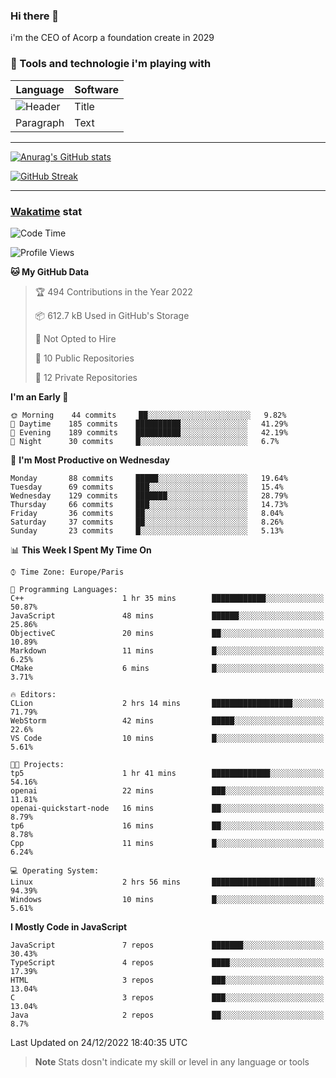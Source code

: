 ### Hi there 👋

i'm the CEO of Acorp a foundation create in 2029  

### 🧰 Tools and technologie i'm playing with

 | Language | Software |
| ----------- | ----------- |
| ![Header](https://img.shields.io/badge/Nuxt3-green&style=for-the-badge&logo=nustjs&logoColor=00DC82) | Title |
| Paragraph | Text |

---

[![Anurag's GitHub stats](https://github-readme-stats.vercel.app/api?username=ackimixs&show_icons=true&theme=github_dark&count_private=true)](https://www.ackimixs.xyz)

[![GitHub Streak](https://github-readme-streak-stats.herokuapp.com?user=Ackimixs&theme=github-dark-blue&date_format=j%20M%5B%20Y%5D&mode=weekly)](https://git.io/streak-stats)

---
 
 ### [Wakatime](https://wakatime.com/) stat

<!--START_SECTION:waka-->
![Code Time](http://img.shields.io/badge/Code%20Time-315%20hrs%2012%20mins-blue)

![Profile Views](http://img.shields.io/badge/Profile%20Views-100-blue)

**🐱 My GitHub Data** 

> 🏆 494 Contributions in the Year 2022
 > 
> 📦 612.7 kB Used in GitHub's Storage 
 > 
> 🚫 Not Opted to Hire
 > 
> 📜 10 Public Repositories 
 > 
> 🔑 12 Private Repositories  
 > 
**I'm an Early 🐤** 

```text
🌞 Morning    44 commits     ██░░░░░░░░░░░░░░░░░░░░░░░   9.82% 
🌆 Daytime    185 commits    ██████████░░░░░░░░░░░░░░░   41.29% 
🌃 Evening    189 commits    ██████████░░░░░░░░░░░░░░░   42.19% 
🌙 Night      30 commits     █░░░░░░░░░░░░░░░░░░░░░░░░   6.7%

```
📅 **I'm Most Productive on Wednesday** 

```text
Monday       88 commits     █████░░░░░░░░░░░░░░░░░░░░   19.64% 
Tuesday      69 commits     ███░░░░░░░░░░░░░░░░░░░░░░   15.4% 
Wednesday    129 commits    ███████░░░░░░░░░░░░░░░░░░   28.79% 
Thursday     66 commits     ███░░░░░░░░░░░░░░░░░░░░░░   14.73% 
Friday       36 commits     ██░░░░░░░░░░░░░░░░░░░░░░░   8.04% 
Saturday     37 commits     ██░░░░░░░░░░░░░░░░░░░░░░░   8.26% 
Sunday       23 commits     █░░░░░░░░░░░░░░░░░░░░░░░░   5.13%

```


📊 **This Week I Spent My Time On** 

```text
⌚︎ Time Zone: Europe/Paris

💬 Programming Languages: 
C++                      1 hr 35 mins        ████████████░░░░░░░░░░░░░   50.87% 
JavaScript               48 mins             ██████░░░░░░░░░░░░░░░░░░░   25.86% 
ObjectiveC               20 mins             ██░░░░░░░░░░░░░░░░░░░░░░░   10.89% 
Markdown                 11 mins             █░░░░░░░░░░░░░░░░░░░░░░░░   6.25% 
CMake                    6 mins              █░░░░░░░░░░░░░░░░░░░░░░░░   3.71%

🔥 Editors: 
CLion                    2 hrs 14 mins       ██████████████████░░░░░░░   71.79% 
WebStorm                 42 mins             █████░░░░░░░░░░░░░░░░░░░░   22.6% 
VS Code                  10 mins             █░░░░░░░░░░░░░░░░░░░░░░░░   5.61%

🐱‍💻 Projects: 
tp5                      1 hr 41 mins        █████████████░░░░░░░░░░░░   54.16% 
openai                   22 mins             ███░░░░░░░░░░░░░░░░░░░░░░   11.81% 
openai-quickstart-node   16 mins             ██░░░░░░░░░░░░░░░░░░░░░░░   8.79% 
tp6                      16 mins             ██░░░░░░░░░░░░░░░░░░░░░░░   8.78% 
Cpp                      11 mins             █░░░░░░░░░░░░░░░░░░░░░░░░   6.24%

💻 Operating System: 
Linux                    2 hrs 56 mins       ███████████████████████░░   94.39% 
Windows                  10 mins             █░░░░░░░░░░░░░░░░░░░░░░░░   5.61%

```

**I Mostly Code in JavaScript** 

```text
JavaScript               7 repos             ███████░░░░░░░░░░░░░░░░░░   30.43% 
TypeScript               4 repos             ████░░░░░░░░░░░░░░░░░░░░░   17.39% 
HTML                     3 repos             ███░░░░░░░░░░░░░░░░░░░░░░   13.04% 
C                        3 repos             ███░░░░░░░░░░░░░░░░░░░░░░   13.04% 
Java                     2 repos             ██░░░░░░░░░░░░░░░░░░░░░░░   8.7%

```



 Last Updated on 24/12/2022 18:40:35 UTC
<!--END_SECTION:waka-->

> **Note**
> Stats dosn't indicate my skill or level in any language or tools
